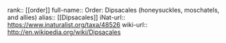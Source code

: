 

rank:: [[order]]
full-name:: Order: Dipsacales (honeysuckles, moschatels, and allies)
alias:: [[Dipsacales]]
iNat-url:: https://www.inaturalist.org/taxa/48526
wiki-url:: http://en.wikipedia.org/wiki/Dipsacales
